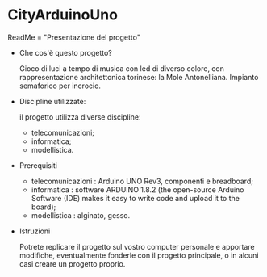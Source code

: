 # CityArduinoUno

ReadMe = "Presentazione del progetto"

 - Che cos'è questo progetto?
   
   Gioco di luci a tempo di musica con led di diverso colore, con rappresentazione architettonica torinese: la Mole Antonelliana.
   Impianto semaforico per incrocio.

 - Discipline utilizzate:   
   
   il progetto utilizza diverse discipline:
   - telecomunicazioni;
   - informatica;
   - modellistica.
 
 - Prerequisiti
   
   - telecomunicazioni : Arduino UNO Rev3, componenti e breadboard;
   - informatica : software ARDUINO 1.8.2 (the open-source Arduino Software (IDE) makes it easy to write code and upload it to the board);
   - modellistica : alginato, gesso.
   
  - Istruzioni
    
    Potrete replicare il progetto sul vostro computer personale e apportare modifiche, eventualmente fonderle con il progetto                 principale, o in alcuni casi creare un progetto proprio.
   
   
   
